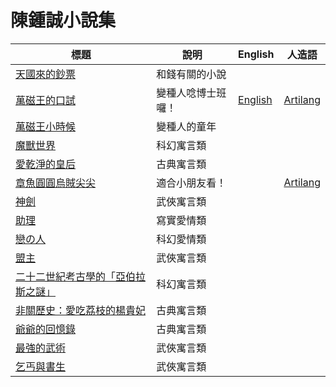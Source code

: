 # 陳鍾誠小說集

| 標題  |  說明  |  English | 人造語 |
|-------|--------|----------|--------|
|  [天國來的鈔票](./HeavenMoney/README.md)  |  和錢有關的小說  |  | |
|  [萬磁王的口試](./DrMagneto.md)  |  變種人唸博士班囉！  | [English](DrMagnetoEnglish) | [Artilang](DrMagnetoArtilang) |
|  [萬磁王小時候](./ChildMagneto.md)  | 變種人的童年 |  | |
|  [魔獸世界](./MonsterWorld.md)  |  科幻寓言類  |  | |
|  [愛乾淨的皇后](./queen.md)  |  古典寓言類  |  | |
|  [章魚圓圓烏賊尖尖](./tako.md)  |  適合小朋友看！  |  | [Artilang](takoArtilang) |
|  [神劍](./knife.md)  |  武俠寓言類  |  | |
|  [助理](./assistant.md)  |  寫實愛情類  |  | |
|  [戀の人](./lover.md)  |  科幻愛情類  |  | |
|  [盟主](./chief.md)  |  武俠寓言類  |  | |
|  [二十二世紀考古學的「亞伯拉斯之謎」](./archaeology.md)  |  科幻寓言類  |  | |
|  [非關歷史：愛吃荔枝的楊貴妃](./litchi.md)  |  古典寓言類  |  | |
|  [爺爺的回憶錄](./grandpaIphone.md)  |  古典寓言類  |  | |
|  [最強的武術](./strongestKongfu.md)  |  武俠寓言類  |  | |
|  [乞丐與書生](./beggerAndBookman.md)  |  武俠寓言類  |  | |
